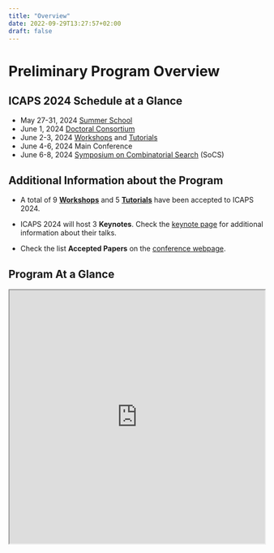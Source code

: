```yaml
---
title: "Overview"
date: 2022-09-29T13:27:57+02:00
draft: false
---
```

# Preliminary Program Overview

## ICAPS 2024 Schedule at a Glance

- May 27-31, 2024	[Summer School](https://icaps24.icaps-conference.org/summerschool/)
- June 1, 2024		[Doctoral Consortium](https://icaps24.icaps-conference.org/calls/dc/)
- June 2-3, 2024	[Workshops](https://icaps24.icaps-conference.org/program/ws_overview/) and [Tutorials](https://icaps24.icaps-conference.org/program/tutorial_overview/)
- June 4-6, 2024	Main Conference
- June 6-8, 2024	[Symposium on Combinatorial Search](https://socs24.search-conference.org/) (SoCS)

## Additional Information about the Program

- A total of 9 **[Workshops](https://icaps24.icaps-conference.org/program/ws_overview/)** and 5 **[Tutorials](https://icaps24.icaps-conference.org/program/tutorial_overview/)** have been accepted to ICAPS 2024.

- ICAPS 2024 will host 3 **Keynotes**. Check the [keynote page](https://icaps24.icaps-conference.org/program/keynotes) for additional information about their talks.

- Check the list **Accepted Papers** on the [conference webpage](https://icaps24.icaps-conference.org/program/accepted).

## Program At a Glance

<iframe width="100%" height="500px" src="https://docs.google.com/spreadsheets/d/e/2PACX-1vQ2udM7FF31-ZjUI5nmZdPUzjJXviPlKUMhFeF2ISEiNAKxLxUicfrhkiSY1vTNYyekiL2Q1ULRUt_w/pubhtml?gid=997402546&amp;single=true&amp;widget=false&amp;headers=false&amp;chrome=false"></iframe>
